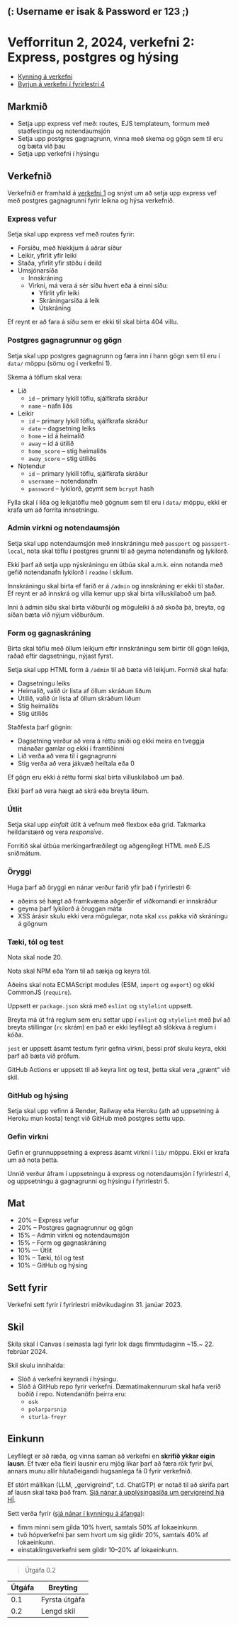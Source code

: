 ## (: Username er isak & Password er 123 ;)

# Vefforritun 2, 2024, verkefni 2: Express, postgres og hýsing

- [Kynning á verkefni](https://youtu.be/OlYfb4N-IZQ)
- [Byrjun á verkefni í fyrirlestri 4](https://youtu.be/45wAA23x5FA)

## Markmið

- Setja upp express vef með: routes, EJS templateum, formum með staðfestingu og notendaumsjón
- Setja upp postgres gagnagrunn, vinna með skema og gögn sem til eru og bæta við þau
- Setja upp verkefni í hýsingu

## Verkefnið

Verkefnið er framhald á [verkefni 1](https://github.com/vefforritun/vef2-2024-v1) og snýst um að setja upp express vef með postgres gagnagrunni fyrir leikna og hýsa verkefnið.

### Express vefur

Setja skal upp express vef með routes fyrir:

- Forsíðu, með hlekkjum á aðrar síður
- Leikir, yfirlit yfir leiki
- Staða, yfirlit yfir stöðu í deild
- Umsjónarsíða
  - Innskráning
  - Virkni, má vera á sér síðu hvert eða á einni síðu:
    - Yfirlit yfir leiki
    - Skráningarsíða á leik
    - Útskráning

Ef reynt er að fara á síðu sem er ekki til skal birta 404 villu.

### Postgres gagnagrunnur og gögn

Setja skal upp postgres gagnagrunn og færa inn í hann gögn sem til eru í `data/` möppu (sömu og í verkefni 1).

Skema á töflum skal vera:

- Lið
  - `id` – primary lykill töflu, sjálfkrafa skráður
  - `name` – nafn liðs
- Leikir
  - `id` – primary lykill töflu, sjálfkrafa skráður
  - `date` – dagsetning leiks
  - `home` – id á heimalið
  - `away` – id á útilið
  - `home_score` – stig heimaliðs
  - `away_score` – stig útiliðs
- Notendur
  - `id` – primary lykill töflu, sjálfkrafa skráður
  - `username` – notendanafn
  - `password` – lykilorð, geymt sem `bcrypt` hash

Fylla skal í liða og leikjatöflu með gögnum sem til eru í `data/` möppu, ekki er krafa um að forrita innsetningu.

### Admin virkni og notendaumsjón

Setja skal upp notendaumsjón með innskráningu með `passport` og `passport-local`, nota skal töflu í postgres grunni til að geyma notendanafn og lykilorð.

Ekki þarf að setja upp nýskráningu en útbúa skal a.m.k. einn notanda með gefið notendanafn lykilorð í `readme` í skilum.

Innskráningu skal birta ef farið er á `/admin` og innskráning er ekki til staðar. Ef reynt er að innskrá og villa kemur upp skal birta villuskilaboð um það.

Inni á admin síðu skal birta viðburði og möguleiki á að skoða þá, breyta, og síðan bæta við nýjum viðburðum.

### Form og gagnaskráning

Birta skal töflu með öllum leikjum eftir innskráningu sem birtir öll gögn leikja, raðað eftir dagsetningu, nýjast fyrst.

Setja skal upp HTML form á `/admin` til að bæta við leikjum. Formið skal hafa:

- Dagsetningu leiks
- Heimalið, valið úr lista af öllum skráðum liðum
- Útilið, valið úr lista af öllum skráðum liðum
- Stig heimaliðs
- Stig útiliðs

Staðfesta þarf gögnin:

- Dagsetning verður að vera á réttu sniði og ekki meira en tveggja mánaðar gamlar og ekki í framtíðinni
- Lið verða að vera til í gagnagrunni
- Stig verða að vera jákvæð heiltala eða 0

Ef gögn eru ekki á réttu formi skal birta villuskilaboð um það.

Ekki þarf að vera hægt að skrá eða breyta liðum.

### Útlit

Setja skal upp _einfalt_ útlit á vefnum með flexbox eða grid. Takmarka heildarstærð og vera _responsive_.

Forritið skal útbúa merkingarfræðilegt og aðgengilegt HTML með EJS sniðmátum.

### Öryggi

Huga þarf að öryggi en nánar verður farið yfir það í fyrirlestri 6:

- aðeins sé hægt að framkvæma aðgerðir ef viðkomandi er innskráður
- geyma þarf lykilorð á öruggan máta
- XSS árásir skulu ekki vera mögulegar, nota skal `xss` pakka við skráningu á gögnum

### Tæki, tól og test

Nota skal node 20.

Nota skal NPM eða Yarn til að sækja og keyra tól.

Aðeins skal nota ECMAScript modules (ESM, `import` og `export`) og ekki CommonJS (`require`).

Uppsett er `package.json` skrá með `eslint` og `stylelint` uppsett.

Breyta má út frá reglum sem eru settar upp í `eslint` og `stylelint` með því að breyta stillingar (`rc` skrám) en það er ekki leyfilegt að slökkva á reglum í kóða.

`jest` er uppsett ásamt testum fyrir gefna virkni, þessi próf skulu keyra, ekki þarf að bæta við prófum.

GitHub Actions er uppsett til að keyra lint og test, þetta skal vera „grænt“ við skil.

### GitHub og hýsing

Setja skal upp vefinn á Render, Railway eða Heroku (ath að uppsetning á Heroku mun kosta) tengt við GitHub með postgres settu upp.

### Gefin virkni

Gefin er grunnuppsetning á express ásamt virkni í `lib/` möppu. Ekki er krafa um að nota þetta.

Unnið verður áfram í uppsetningu á express og notendaumsjón í fyrirlestri 4, og uppsetningu á gagnagrunni og hýsingu í fyrirlestri 5.

## Mat

- 20% – Express vefur
- 20% – Postgres gagnagrunnur og gögn
- 15% – Admin virkni og notendaumsjón
- 15% – Form og gagnaskráning
- 10% — Útlit
- 10% – Tæki, tól og test
- 10% – GitHub og hýsing

## Sett fyrir

Verkefni sett fyrir í fyrirlestri miðvikudaginn 31. janúar 2023.

## Skil

Skila skal í Canvas í seinasta lagi fyrir lok dags fimmtudaginn ~15.~ 22. febrúar 2024.

Skil skulu innihalda:

- Slóð á verkefni keyrandi í hýsingu.
- Slóð á GitHub repo fyrir verkefni. Dæmatímakennurum skal hafa verið boðið í repo. Notendanöfn þeirra eru:
  - `osk`
  - `polarparsnip`
  - `sturla-freyr`

## Einkunn

Leyfilegt er að ræða, og vinna saman að verkefni en **skrifið ykkar eigin lausn**. Ef tvær eða fleiri lausnir eru mjög líkar þarf að færa rök fyrir því, annars munu allir hlutaðeigandi hugsanlega fá 0 fyrir verkefnið.

Ef stórt mállíkan (LLM, „gervigreind“, t.d. ChatGTP) er notað til að skrifa part af lausn skal taka það fram. [Sjá nánar á upplýsingasíða um gervigreind hjá HÍ](https://gervigreind.hi.is/).

Sett verða fyrir ([sjá nánar í kynningu á áfanga](https://github.com/vefforritun/vef2-2024/blob/main/namsefni/01.kynning/1.kynning.md)):

- fimm minni sem gilda 10% hvert, samtals 50% af lokaeinkunn.
- tvö hópverkefni þar sem hvort um sig gildir 20%, samtals 40% af lokaeinkunn.
- einstaklingsverkefni sem gildir 10–20% af lokaeinkunn.

---

> Útgáfa 0.2

| Útgáfa | Breyting      |
| ------ | ------------- |
| 0.1    | Fyrsta útgáfa |
| 0.2    | Lengd skil    |

